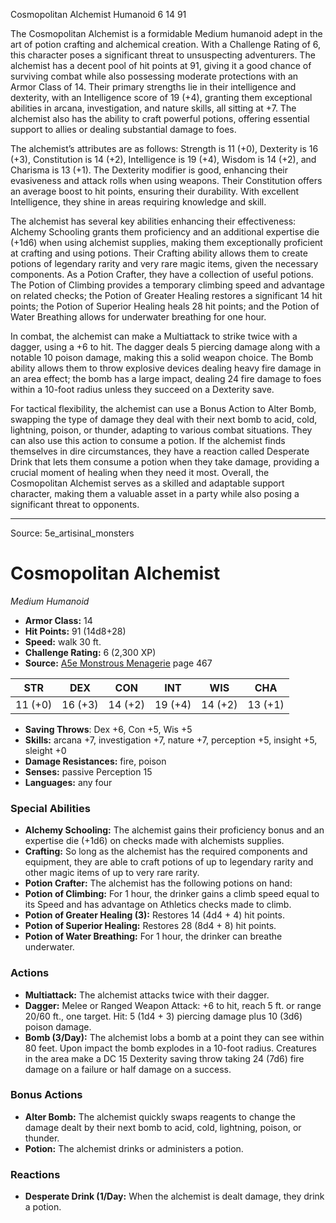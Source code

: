 <MonsterName/>Cosmopolitan Alchemist</MonsterName>
<CreatureType/>Humanoid</CreatureType>
<CR/>6</CR>
<AC/>14</AC>
<HP/>91</HP>
<summary>The Cosmopolitan Alchemist is a formidable Medium humanoid adept in the art of potion crafting and alchemical creation. With a Challenge Rating of 6, this character poses a significant threat to unsuspecting adventurers. The alchemist has a decent pool of hit points at 91, giving it a good chance of surviving combat while also possessing moderate protections with an Armor Class of 14. Their primary strengths lie in their intelligence and dexterity, with an Intelligence score of 19 (+4), granting them exceptional abilities in arcana, investigation, and nature skills, all sitting at +7. The alchemist also has the ability to craft powerful potions, offering essential support to allies or dealing substantial damage to foes.</summary>

<detail>

The alchemist’s attributes are as follows: Strength is 11 (+0), Dexterity is 16 (+3), Constitution is 14 (+2), Intelligence is 19 (+4), Wisdom is 14 (+2), and Charisma is 13 (+1). The Dexterity modifier is good, enhancing their evasiveness and attack rolls when using weapons. Their Constitution offers an average boost to hit points, ensuring their durability. With excellent Intelligence, they shine in areas requiring knowledge and skill.

The alchemist has several key abilities enhancing their effectiveness: Alchemy Schooling grants them proficiency and an additional expertise die (+1d6) when using alchemist supplies, making them exceptionally proficient at crafting and using potions. Their Crafting ability allows them to create potions of legendary rarity and very rare magic items, given the necessary components. As a Potion Crafter, they have a collection of useful potions. The Potion of Climbing provides a temporary climbing speed and advantage on related checks; the Potion of Greater Healing restores a significant 14 hit points; the Potion of Superior Healing heals 28 hit points; and the Potion of Water Breathing allows for underwater breathing for one hour.

In combat, the alchemist can make a Multiattack to strike twice with a dagger, using a +6 to hit. The dagger deals 5 piercing damage along with a notable 10 poison damage, making this a solid weapon choice. The Bomb ability allows them to throw explosive devices dealing heavy fire damage in an area effect; the bomb has a large impact, dealing 24 fire damage to foes within a 10-foot radius unless they succeed on a Dexterity save.

For tactical flexibility, the alchemist can use a Bonus Action to Alter Bomb, swapping the type of damage they deal with their next bomb to acid, cold, lightning, poison, or thunder, adapting to various combat situations. They can also use this action to consume a potion. If the alchemist finds themselves in dire circumstances, they have a reaction called Desperate Drink that lets them consume a potion when they take damage, providing a crucial moment of healing when they need it most. Overall, the Cosmopolitan Alchemist serves as a skilled and adaptable support character, making them a valuable asset in a party while also posing a significant threat to opponents.</detail>



---

Source: 5e_artisinal_monsters

# Cosmopolitan Alchemist

*Medium* *Humanoid*

- **Armor Class:** 14
- **Hit Points:** 91 (14d8+28)
- **Speed:** walk 30 ft.
- **Challenge Rating:** 6 (2,300 XP)
- **Source:** [A5e Monstrous Menagerie](https://enpublishingrpg.com/products/level-up-monstrous-menagerie-a5e) page 467

| STR | DEX | CON | INT | WIS | CHA |
| --- | --- | --- | --- | --- | --- |
| 11 (+0) | 16 (+3) | 14 (+2) | 19 (+4) | 14 (+2) | 13 (+1) |

- **Saving Throws**: Dex +6, Con +5, Wis +5
- **Skills:** arcana +7, investigation +7, nature +7, perception +5, insight +5, sleight +0
- **Damage Resistances:** fire, poison
- **Senses:** passive Perception 15
- **Languages:** any four

### Special Abilities

- **Alchemy Schooling:** The alchemist gains their proficiency bonus and an expertise die (+1d6) on checks made with alchemists supplies.
- **Crafting:** So long as the alchemist has the required components and equipment, they are able to craft potions of up to legendary rarity and other magic items of up to very rare rarity.
- **Potion Crafter:** The alchemist has the following potions on hand:
- **Potion of Climbing:** For 1 hour, the drinker gains a climb speed equal to its Speed and has advantage on Athletics checks made to climb.
- **Potion of Greater Healing (3):** Restores 14 (4d4 + 4) hit points.
- **Potion of Superior Healing:** Restores 28 (8d4 + 8) hit points.
- **Potion of Water Breathing:** For 1 hour, the drinker can breathe underwater.

### Actions

- **Multiattack:** The alchemist attacks twice with their dagger.
- **Dagger:** Melee or Ranged Weapon Attack: +6 to hit, reach 5 ft. or range 20/60 ft., one target. Hit: 5 (1d4 + 3) piercing damage plus 10 (3d6) poison damage.
- **Bomb (3/Day):** The alchemist lobs a bomb at a point they can see within 80 feet. Upon impact the bomb explodes in a 10-foot radius. Creatures in the area make a DC 15 Dexterity saving throw taking 24 (7d6) fire damage on a failure or half damage on a success.

### Bonus Actions

- **Alter Bomb:** The alchemist quickly swaps reagents to change the damage dealt by their next bomb to acid, cold, lightning, poison, or thunder.
- **Potion:** The alchemist drinks or administers a potion.

### Reactions

- **Desperate Drink (1/Day:** When the alchemist is dealt damage, they drink a potion.




